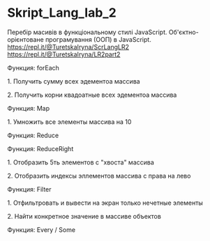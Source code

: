 # Skript_Lang_lab_2

Перебір масивів в функціональному стилі JavaScript. 
Об'єктно-орієнтоване програмування (ООП) в JavaScript. https://repl.it/@TuretskaIryna/ScrLangLR2
https://repl.it/@TuretskaIryna/LR2part2

<!DOCTYPE html>
<html>
<body>

  <p>Функция: forEach</p>

  <p>1. Получить сумму всех эдементоа массива</p>

<script>
var array = [10, 20, 30];         // инициализируем переменную, содержащую массив числовых значений 
var sum = 0;                      // инициализируем переменную, содержащую числовое значение 

array.forEach(                    // перебираем все элементы массива array
  function sumNumber( currentValue ) {
    sum += currentValue;
  }
);

console.log( sum );               // выводим значение переменной sum равное 60

</script>


<p>2. Получить корни квадоатные всех эдементоа массива</p>

<script>
var numbers = [2, 3, 4];           // инициализируем переменную, содержащую массив числовых значений 
var squared = [];                  // инициализируем переменную, содержащую пустой массив  
var myObject = {                   // инициализируем переменную, содержащую объект 
  square: function( currentValue ) { // метод объекта, который принимает значение  
    return currentValue * currentValue; // и возвращает его возведенным в квадрат 
  }
};

numbers.forEach(                   // перебираем все элементы массива numbers
  function( currentValue ) {
    squared.push( this.square( currentValue ) ); // добавляем в массив squared возвращаемое значение метода square объекта myObject
  }, myObject                      // объект, на который мы ссылаемся с использованием ключевого слова this 
);

console.log( squared ); // выводим значение переменной squared равное [4, 9, 16]
console.log("---------------------------------");
</script>


<p>Функция: Map</p>

<p>1. Умножить все элементы массива на 10</p>

<script>
var sample = [1, 2, 3]               
var mapped = sample.map(function(elem) {
    return elem * 10;                // Умножить все элементы массива на 10
// es5
})
// es6
var mapped = sample.map(elem => elem * 10)
console.log(mapped);

console.log("---------------------------------");
</script>


<p>Функция: Reduce</p>

<script>
var sample = [1, 2, 3]               
// es5
var sum = sample.reduce(function(sum, elem){
    return sum + elem;
})
// es6
var sum = sample.reduce((sum, elem) => sum + elem)
console.log(sum)
console.log("---------------------------------");
</script>


<p>Функция: ReduceRight</p>

<p>1. Отобразить 5ть элементов с "хвоста" массива</p>

<script>
var arr = [1,2,2,32,23,4,5,66,22,35,78,8,9,9,4,21,1,1,3,4,4,64,46,46,46,4,6,467,3,67];

function tailItems(num) {
    var num = num + 1 || 1;
    return arr.reduceRight(function(accumulator, curr, idx, arr) {
        if (idx > arr.length - num) {
            accumulator.push(curr);
        }
        return accumulator;
    }, []);
}

console.log(tailItems(5));             //=> [67, 3, 467, 6, 4]
console.log("---------------------------------");


</script>

<p>2. Отобразить индексы эллементов массива с права на лево</p>

<script>
var arr = [1,2,2,32,23];

arr.reduceRight(function(accumulator, curr, idx, arr) {
    console.log(idx);
}, '');                               // => 4,3,2,1,0
console.log("---------------------------------");
</script>


<p>Функция: Filter</p>

<p>1. Отфильтровать и вывести на экран только нечетные элементы</p>

<script>
var sample = [1, 2, 3] 
// es5
var result = sample.filter(function(elem){
    return elem !== 2;
})
console.log(result)
// es6
var result = sample.filter(elem => elem !== 2)
console.log("---------------------------------");
</script>


<p>2. Hайти конкретное значение в массиве объектов</p>

<script>
console.log(" = ОТФИЛЬТРОВАННЫЙ ПРИМЕР = ");
const users = [
    {id: 1, name: "Jonh", surname: "Green"},
    {id: 2, name: "Smith", surname: "Brown"},
    {id: 3, name: "David", surname: "White"}
];
const filtered = users.filter(item => item.id == 2);
console.log(filtered);
console.log("---------------------------------");
</script>

<p>Функция: Every / Some</p>

<script>

const data = [7, 14, 5, 12, 25]
const value1 = data.some(i => i > 10);
const value2 = data.some(i => i < 3);
console.log(" = НЕКОТОРЫЕ значения = ");
console.log(value1);                 //true
console.log(value2);                 //false
console.log("---------------------------------");
const value3 = data.every(i => i > 10);
const value4 = data.every(i => i > 3);
console.log(" = ВСЕ значения = ");
console.log(value3);                //false
console.log(value4);                //true
console.log("---------------------------------");
</script>


</body>
</html>
